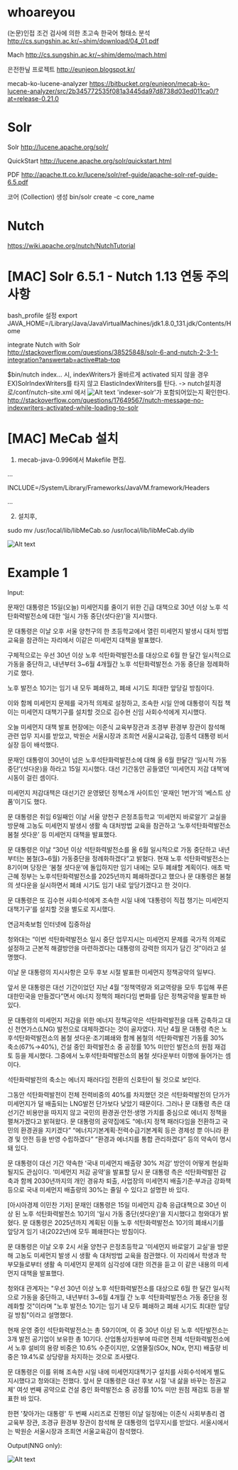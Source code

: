 # whoareyou

(논문)인접 조건 검사에 의한 초고속 한국어 형태소 분석
http://cs.sungshin.ac.kr/~shim/download/04_01.pdf

Mach
http://cs.sungshin.ac.kr/~shim/demo/mach.html

은전한닢 프로젝트
http://eunjeon.blogspot.kr/

mecab-ko-lucene-analyzer
https://bitbucket.org/eunjeon/mecab-ko-lucene-analyzer/src/2b345772535f081a3445da97d8738d03ed011ca0/?at=release-0.21.0

# Solr

Solr
http://lucene.apache.org/solr/

QuickStart
http://lucene.apache.org/solr/quickstart.html

PDF
http://apache.tt.co.kr/lucene/solr/ref-guide/apache-solr-ref-guide-6.5.pdf

코어 (Collection) 생성
bin/solr create -c core_name

# Nutch

https://wiki.apache.org/nutch/NutchTutorial

# [MAC] Solr 6.5.1 - Nutch 1.13  연동 주의사항

bash_profile 설정
export JAVA_HOME=/Library/Java/JavaVirtualMachines/jdk1.8.0_131.jdk/Contents/Home

integrate Nutch with Solr
http://stackoverflow.com/questions/38525848/solr-6-and-nutch-2-3-1-integration?answertab=active#tab-top
 
$bin/nutch index... 시, indexWriters가 올바르게 activated 되지 않을 경우
EX)SolrIndexWriters를 타지 않고 ElasticIndexWriters를 탄다.
-> nutch설치경로/conf/nutch-site.xml 에서
![Alt text](https://github.com/khjoon0204/whoareyou/blob/master/nutchsite.png)
'indexer-solr'가 포함되어있는지 확인한다.
http://stackoverflow.com/questions/17649567/nutch-message-no-indexwriters-activated-while-loading-to-solr

# [MAC] MeCab 설치

1. mecab-java-0.996에서 Makefile 편집.

...

INCLUDE=/System/Library/Frameworks/JavaVM.framework/Headers

...

2. 설치후,

sudo mv /usr/local/lib/libMeCab.so /usr/local/lib/libMeCab.dylib

![Alt text](https://github.com/khjoon0204/whoareyou/blob/master/done1.png)

# Example 1

Input:

문재인 대통령은 15일(오늘) 미세먼지를 줄이기 위한 긴급 대책으로 30년 이상 노후 석탄화력발전소에 대한 ‘일시 가동 중단(셧다운)’을 지시했다.

문 대통령은 이날 오후 서울 양천구의 한 초등학교에서 열린 미세먼지 발생시 대처 방법 교육을 참관하는 자리에서 이같은 미세먼지 대책을 발표했다.

구체적으로는 우선 30년 이상 노후 석탄화력발전소를 대상으로 6월 한 달간 일시적으로 가동을 중단하고, 내년부터 3~6월 4개월간 노후 석탄화력발전소 가동 중단을 정례화하기로 했다. 

노후 발전소 10기는 임기 내 모두 폐쇄하고, 폐쇄 시기도 최대한 앞당길 방침이다.

이와 함께 미세먼지 문제를 국가적 의제로 설정하고, 조속한 시일 안에 대통령이 직접 책이는 미세먼지 대책기구를 설치할 것으로 김수현 신임 사회수석에게 지시했다. 

오늘 미세먼지 대책 발표 현장에는 이준식 교육부장관과 조경부 환경부 장관이 참석해 관련 업무 지시를 받았고, 박원순 서울시장과 조희연 서울시교육감, 임종석 대통령 비서실장 등이 배석했다.

문재인 대통령이 30년이 넘은 노후석탄화력발전소에 대해 올 6월 한달간 ‘일시적 가동중단’(셧다운)을 하라고 15일 지시했다. 대선 기간동안 공들였던 ‘미세먼지 저감 대책’에 시동이 걸린 셈이다.

미세먼지 저감대책은 대선기간 운영됐던 정책소개 사이트인 ‘문재인 1번가’의 ‘베스트 상품’이기도 했다.

문 대통령은 취임 6일째인 이날 서울 양천구 은정초등학교 ‘미세먼지 바로알기’ 교실을 방문해 고농도 미세먼지 발생시 생활 속 대처방법 교육을 참관하고 ‘노후석탄화력발전소 봄철 셧다운’ 등 미세먼지 대책을 발표했다.

문 대통령은 이날 “30년 이상 석탄화력발전소를 올 6월 일시적으로 가동 중단하고 내년부터는 봄철(3~6월) 가동중단을 정례화하겠다”고 밝혔다. 현재 노후 석탄화력발전소는 8기이며 당장은 ‘봄철 셧다운’에 돌입하지만 임기 내에는 모두 폐쇄할 계획이다. 애초 박근혜 정부는 노후석탄화력발전소를 2025년까지 폐쇄하겠다고 했으나 문 대통령은 봄철의 셧다운을 실시하면서 폐쇄 시기도 임기 내로 앞당기겠다고 한 것이다.

문 대통령은 또 김수현 사회수석에게 조속한 시일 내에 ‘대통령이 직접 챙기는 미세먼지 대책기구’를 설치할 것을 별도로 지시했다. 


연금저축보험 인터넷에 집중하삼 

청와대는 “이번 석탄화력발전소 일시 중단 업무지시는 미세먼지 문제를 국가적 의제로 설정하고 근본적 해결방안을 마련하겠다는 대통령의 강력한 의지가 담긴 것”이라고 설명했다. 

이날 문 대통령의 지시사항은 모두 후보 시절 발표한 미세먼지 정책공약의 일부다.

앞서 문 대통령은 대선 기간이었던 지난 4월 “정책역량과 외교역량을 모두 투입해 푸른 대한민국을 만들겠다”면서 에너지 정책의 패러다임 변화를 담은 정책공약을 발표한 바 있다. 

문 대통령의 미세먼지 저감을 위한 에너지 정책공약은 석탄화력발전을 대폭 감축하고 대신 천연가스(LNG) 발전으로 대체하겠다는 것이 골자였다. 지난 4월 문 대통령 측은 노후석탄화력발전소의 봄철 셧다운·조기폐쇄와 함께 봄철의 석탄화력발전 가동률 30% 축소(67%→40%), 건설 중인 화력발전소 중 공정률 10% 미만인 발전소의 원점 재검토 등을 제시했다. 그중에서 노후석탄화력발전소의 봄철 셧다운부터 이행에 들어가는 셈이다.

석탄화력발전의 축소는 에너지 패러다임 전환의 신호탄이 될 것으로 보인다.

그동안 석탄화력발전이 전체 전력비중의 40%를 차지했던 것은 석탄화력발전의 단가가 미세먼지가 덜 배출되는 LNG발전 단가보다 낮았기 때문이다. 그러나 문 대통령 측은 대선기간 비용만을 따지지 않고 국민의 환경권·안전·생명 가치를 중심으로 에너지 정책을 펼쳐가겠다고 밝혀왔다. 문 대통령의 공약집에도 “에너지 정책 패러다임을 전환하고 국민의 환경권을 지키겠다” “에너지기본계획·전력수급기본계획 등은 경제성 뿐 아니라 환경 및 안전 등을 반영 수립하겠다” “환경과 에너지를 통합 관리하겠다” 등의 약속이 명시돼 있다. 


문 대통령이 대선 기간 약속한 ‘국내 미세먼지 배출량 30% 저감’ 방안이 어떻게 현실화될지도 관심이다. ‘미세먼지 저감 공약’을 발표할 당시 문 대통령 측은 석탄화력발전 감축과 함께 2030년까지의 개인 경유차 퇴출, 사업장의 미세먼지 배출기준·부과금 강화책 등으로 국내 미세먼지 배출량의 30%는 줄일 수 있다고 설명한 바 있다.


[아시아경제 이민찬 기자] 문재인 대통령은 15일 미세먼지 감축 응급대책으로 30년 이상 된 노후 석탄화력발전소 10기의 '일시 가동 중단(셧다운)'을 지시했다고 청와대가 밝혔다. 문 대통령은 2025년까지 계획된 이들 노후 석탄화력발전소 10기의 폐쇄시기를 앞당겨 임기 내(2022년)에 모두 폐쇄한다는 방침이다. 

문 대통령은 이날 오후 2시 서울 양천구 은정초등학교 '미세먼지 바로알기 교실'을 방문해 고농도 미세먼지 발생 시 생활 속 대처방법 교육을 참관했다. 이 자리에서 학생과 학부모들로부터 생활 속 미세먼지 문제의 심각성에 대한 의견을 듣고 이 같은 내용의 미세먼지 대책을 발표했다. 

청와대 관계자는 "우선 30년 이상 노후 석탄화력발전소를 대상으로 6월 한 달간 일시적으로 가동을 중단하고, 내년부터 3~6월 4개월 간 노후 석탄화력발전소 가동 중단을 정례화할 것"이라며 "노후 발전소 10기는 임기 내 모두 폐쇄하고 폐쇄 시기도 최대한 앞당길 방침"이라고 설명했다.

현재 운영 중인 석탄화력발전소는 총 59기이며, 이 중 30년 이상 된 노후 석탄발전소는 3개 발전 공기업이 보유한 총 10기다. 산업통상자원부에 따르면 전체 석탄화력발전소에서 노후 설비의 용량 비중은 10.6% 수준이지만, 오염물질(SOx, NOx, 먼지) 배출량 비중은 19.4%로 상당량을 차지하는 것으로 조사됐다.

문 대통령은 이를 위해 조속한 시일 내에 미세먼지대책기구 설치를 사회수석에게 별도 지시했다고 청와대는 전했다. 앞서 문 대통령은 대선 후보 시절 '내 삶을 바꾸는 정권교체' 여섯 번째 공약으로 건설 중인 화력발전소 중 공정률 10% 미만 원점 재검토 등을 발표한 바 있다. 

한편 '찾아가는 대통령' 두 번째 시리즈로 진행된 이날 일정에는 이준식 사회부총리 겸 교육부 장관, 조경규 환경부 장관이 참석해 문 대통령의 업무지시를 받았다. 서울시에서는 박원순 서울시장과 조희연 서울교육감이 참석했다.  



Output(NNG only):

![Alt text](https://github.com/khjoon0204/whoareyou/blob/master/ex1_output.png)


